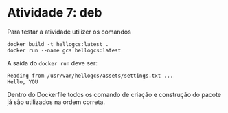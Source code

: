# Atividade 7: deb

Para testar a atividade utilizer os comandos

```
docker build -t hellogcs:latest .
docker run --name gcs hellogcs:latest
```

A saída do `docker run` deve ser:

```
Reading from /usr/var/hellogcs/assets/settings.txt ...
Hello, YOU
```

Dentro do Dockerfile todos os comando de criação e construção do pacote já
são utilizados na ordem correta.
